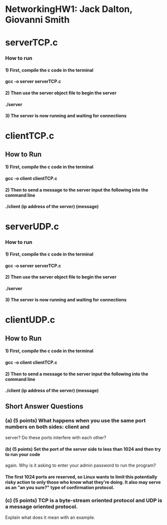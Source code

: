 # NetworkingHW1: Jack Dalton, Giovanni Smith
# serverTCP.c
### How to run
#### 1) First, compile the c code in the terminal 
#### gcc -o server serverTCP.c
#### 2) Then use the server object file to begin the server
#### ./server
#### 3) The server is now running and waiting for connections

# clientTCP.c
## How to Run
#### 1) First, compile the c code in the terminal
#### gcc -o client clientTCP.c
#### 2) Then to send a message to the server input the following into the command line
#### ./client (ip address of the server) (message)

# serverUDP.c
### How to run
#### 1) First, compile the c code in the terminal 
#### gcc -o server serverTCP.c
#### 2) Then use the server object file to begin the server
#### ./server
#### 3) The server is now running and waiting for connections

# clientUDP.c
## How to Run
#### 1) First, compile the c code in the terminal
#### gcc -o client clientTCP.c
#### 2) Then to send a message to the server input the following into the command line
#### ./client (ip address of the server) (message)



## Short Answer Questions
### (a) (5 points) What happens when you use the same port numbers on both sides: client and
server? Do these ports interfere with each other?
#### (b) (5 points) Set the port of the server side to less than 1024 and then try to run your code
again. Why is it asking to enter your admin password to run the program?
#### The first 1024 ports are reserved, so Linux wants to limit this potentially risky action to only those who know what they're doing. It also may serve as an "an you sure?" type of confirmation protocol.
### (c) (5 points) TCP is a byte-stream oriented protocol and UDP is a message oriented protocol.
Explain what does it mean with an example.





